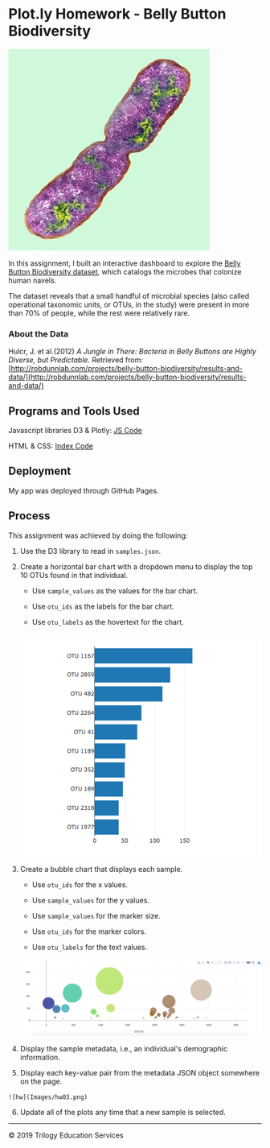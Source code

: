 # Plot.ly Homework - Belly Button Biodiversity

![Bacteria by filterforge.com](Images/bacteria.jpg)

In this assignment, I built an interactive dashboard to explore the [Belly Button Biodiversity dataset](http://robdunnlab.com/projects/belly-button-biodiversity/), which catalogs the microbes that colonize human navels.

The dataset reveals that a small handful of microbial species (also called operational taxonomic units, or OTUs, in the study) were present in more than 70% of people, while the rest were relatively rare.


### About the Data

Hulcr, J. et al.(2012) _A Jungle in There: Bacteria in Belly Buttons are Highly Diverse, but Predictable_. Retrieved from: [http://robdunnlab.com/projects/belly-button-biodiversity/results-and-data/](http://robdunnlab.com/projects/belly-button-biodiversity/results-and-data/)


## Programs and Tools Used

Javascript libraries D3 & Plotly: [JS Code](Code/static/js/app.js)

HTML & CSS: [Index Code](Code/index.html)


## Deployment

My app was deployed through GitHub Pages. 


## Process
This assignment was achieved by doing the following:

  1. Use the D3 library to read in `samples.json`.

  2. Create a horizontal bar chart with a dropdown menu to display the top 10 OTUs found in that individual.

      * Use `sample_values` as the values for the bar chart.

      * Use `otu_ids` as the labels for the bar chart.

      * Use `otu_labels` as the hovertext for the chart.

      ![bar Chart](Images/hw01.png)

  3. Create a bubble chart that displays each sample.

      * Use `otu_ids` for the x values.

      * Use `sample_values` for the y values.

      * Use `sample_values` for the marker size.

      * Use `otu_ids` for the marker colors.

      * Use `otu_labels` for the text values.

      ![Bubble Chart](Images/bubble_chart.png)


  4. Display the sample metadata, i.e., an individual's demographic information.

  5. Display each key-value pair from the metadata JSON object somewhere on the page.

    ![hw](Images/hw03.png)

  6. Update all of the plots any time that a new sample is selected.


- - -

© 2019 Trilogy Education Services

